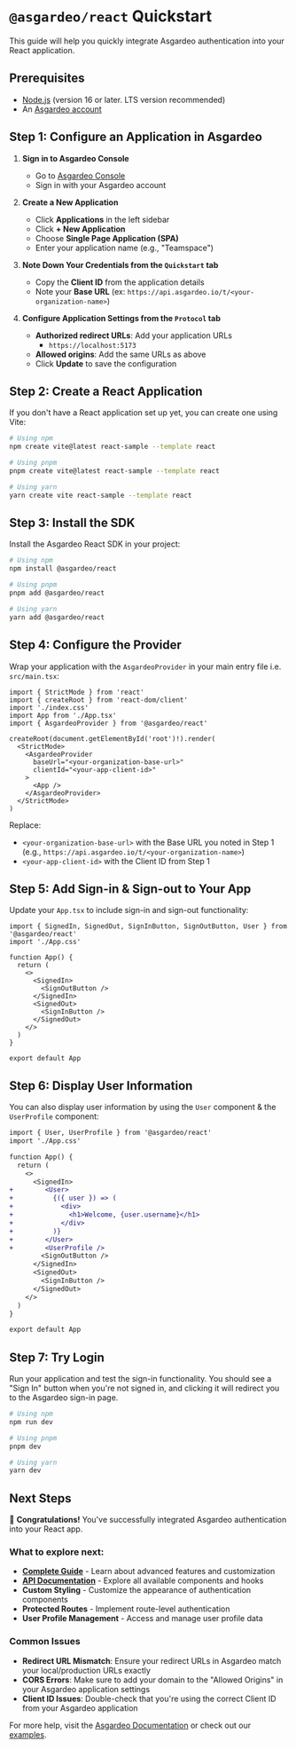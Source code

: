 # `@asgardeo/react` Quickstart

This guide will help you quickly integrate Asgardeo authentication into your React application.

## Prerequisites

- [Node.js](https://nodejs.org/en/download) (version 16 or later. LTS version recommended)
- An [Asgardeo account](https://wso2.com/asgardeo/docs/get-started/create-asgardeo-account/)

## Step 1: Configure an Application in Asgardeo

1. **Sign in to Asgardeo Console**
   - Go to [Asgardeo Console](https://console.asgardeo.io/)
   - Sign in with your Asgardeo account

2. **Create a New Application**
   - Click **Applications** in the left sidebar
   - Click **+ New Application**
   - Choose **Single Page Application (SPA)**
   - Enter your application name (e.g., "Teamspace")

3. **Note Down Your Credentials from the `Quickstart` tab**
   - Copy the **Client ID** from the application details
   - Note your **Base URL** (ex: `https://api.asgardeo.io/t/<your-organization-name>`)

4. **Configure Application Settings from the `Protocol` tab**
   - **Authorized redirect URLs**: Add your application URLs
     - `https://localhost:5173`
   - **Allowed origins**: Add the same URLs as above
   - Click **Update** to save the configuration

## Step 2: Create a React Application

If you don't have a React application set up yet, you can create one using Vite:

```bash
# Using npm
npm create vite@latest react-sample --template react

# Using pnpm
pnpm create vite@latest react-sample --template react

# Using yarn
yarn create vite react-sample --template react
```

## Step 3: Install the SDK

Install the Asgardeo React SDK in your project:

```bash
# Using npm
npm install @asgardeo/react

# Using pnpm
pnpm add @asgardeo/react

# Using yarn
yarn add @asgardeo/react
```

## Step 4: Configure the Provider

Wrap your application with the `AsgardeoProvider` in your main entry file i.e. `src/main.tsx`:

```tsx
import { StrictMode } from 'react'
import { createRoot } from 'react-dom/client'
import './index.css'
import App from './App.tsx'
import { AsgardeoProvider } from '@asgardeo/react'

createRoot(document.getElementById('root')!).render(
  <StrictMode>
    <AsgardeoProvider
      baseUrl="<your-organization-base-url>"
      clientId="<your-app-client-id>"
    >
      <App />
    </AsgardeoProvider>
  </StrictMode>
)
```

Replace:
- `<your-organization-base-url>` with the Base URL you noted in Step 1 (e.g., `https://api.asgardeo.io/t/<your-organization-name>`)
- `<your-app-client-id>` with the Client ID from Step 1

## Step 5: Add Sign-in & Sign-out to Your App

Update your `App.tsx` to include sign-in and sign-out functionality:

```tsx
import { SignedIn, SignedOut, SignInButton, SignOutButton, User } from '@asgardeo/react'
import './App.css'

function App() {
  return (
    <>
      <SignedIn>
        <SignOutButton />
      </SignedIn>
      <SignedOut>
        <SignInButton />
      </SignedOut>
    </>
  )
}

export default App
```

## Step 6: Display User Information

You can also display user information by using the `User` component & the `UserProfile` component:

```diff
import { User, UserProfile } from '@asgardeo/react'
import './App.css'

function App() {
  return (
    <>
      <SignedIn>
+        <User>
+          {({ user }) => (
+            <div>
+              <h1>Welcome, {user.username}</h1>
+            </div>
+          )}
+        </User>
+        <UserProfile />
        <SignOutButton />
      </SignedIn>
      <SignedOut>
        <SignInButton />
      </SignedOut>
    </>
  )
}

export default App
```

## Step 7: Try Login

Run your application and test the sign-in functionality. You should see a "Sign In" button when you're not signed in, and clicking it will redirect you to the Asgardeo sign-in page.

```bash
# Using npm
npm run dev

# Using pnpm
pnpm dev

# Using yarn
yarn dev
```

## Next Steps

🎉 **Congratulations!** You've successfully integrated Asgardeo authentication into your React app.

### What to explore next:

- **[Complete Guide](./COMPLETE%20GUIDE.md)** - Learn about advanced features and customization
- **[API Documentation](./API.md)** - Explore all available components and hooks
- **Custom Styling** - Customize the appearance of authentication components
- **Protected Routes** - Implement route-level authentication
- **User Profile Management** - Access and manage user profile data

### Common Issues

- **Redirect URL Mismatch**: Ensure your redirect URLs in Asgardeo match your local/production URLs exactly
- **CORS Errors**: Make sure to add your domain to the "Allowed Origins" in your Asgardeo application settings
- **Client ID Issues**: Double-check that you're using the correct Client ID from your Asgardeo application

For more help, visit the [Asgardeo Documentation](https://wso2.com/asgardeo/docs/) or check out our [examples](../../examples/).
